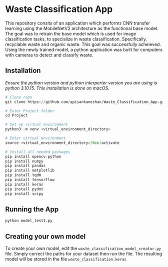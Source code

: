 ﻿# **Waste Classification App**

This repository consits of an application which performs CNN transfer learning using the MobileNetV2 architecture as the functional base model.
The goal was to retrain the base model which is used for image classification tasks, to specialize in waste classification. Specifically, recyclable waste and organic waste.
This goal was successfully acheieved. Using the newly trained model, a python application was built for computers with cameras to detect and classify waste.


## Installation
_Ensure the python version and python interperter version you are using is python 3.10.15._
_This installation is done on macOS._
```python
# Clone repo
git clone https://github.com/apisankaneshan/Waste_Classification_App.git

# Enter Project folder
cd Project

# Set up virtual environment
python3 -m venv <virtual_environment_directory>

# Enter virtual environment
source <virtual_environment_directory>/bin/activate

# Install all needed packages
pip install opencv-python
pip install numpy
pip install pandas
pip install matplotlib
pip install tqdm
pip install tensorflow
pip install keras
pip install pydot
pip install scipy
```

## Running the App
```python
python model_test1.py
```

## Creating your own model
To create your own model, edit the ```waste_classification_model_creator.py``` file. 
Simply correct the paths for your dataset then run the file. 
The resulting model will be stored in the file ```waste_classification.keras```

